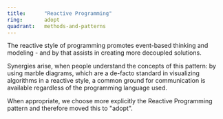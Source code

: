 ```yaml
---
title:      "Reactive Programming"
ring:       adopt
quadrant:   methods-and-patterns
---
```


The reactive style of programming promotes event-based thinking and modeling - and by that assists in creating more decoupled solutions.

Synergies arise, when people understand the concepts of this pattern: by using marble diagrams, which are a de-facto standard in visualizing algorithms in a reactive style, a common ground for communication is available regardless of the programming language used.

When appropriate, we choose more explicitly the Reactive Programming pattern and therefore moved this to "adopt".
